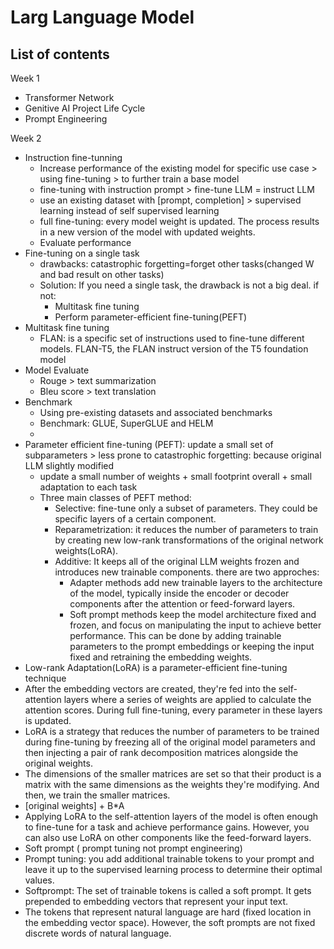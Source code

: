 # Larg Language Model  
## List of contents  
Week 1  
* Transformer Network
* Genitive AI Project Life Cycle
* Prompt Engineering
  
Week 2
* Instruction fine-tunning
  * Increase performance of the existing model for specific use case > using fine-tuning > to further train a base model
  * fine-tuning with instruction prompt > fine-tune LLM = instruct LLM
  * use an existing dataset with [prompt, completion] > supervised learning instead of self supervised learning
  * full fine-tuning: every model weight is updated. The process results in a new version of the model with updated weights.
  * Evaluate performance
* Fine-tuning on a single task
  * drawbacks: catastrophic forgetting=forget other tasks(changed W and bad result on other tasks)
  * Solution: If you need a single task, the drawback is not a big deal. if not:
    * Multitask fine tuning
    * Perform parameter-efficient fine-tuning(PEFT)
* Multitask fine tuning
  * FLAN: is a specific set of instructions used to fine-tune different models. FLAN-T5, the FLAN instruct version of the T5 foundation model
* Model Evaluate
  * Rouge > text summarization
  * Bleu score > text translation
* Benchmark
  * Using pre-existing datasets and associated benchmarks
  * Benchmark: GLUE, SuperGLUE and HELM
  * 
* Parameter efficient fine-tuning (PEFT): update a small set of subparameters > less prone to catastrophic forgetting: because original LLM slightly modified
  * update a small number of weights + small footprint overall + small adaptation to each task
  * Three main classes of PEFT method:
    * Selective: fine-tune only a subset of parameters. They could be specific layers of a certain component.
    * Reparametrization: it reduces the number of parameters to train by creating new low-rank transformations of the original network weights(LoRA).
    * Additive: It keeps all of the original LLM weights frozen and introduces new trainable components. there are two approches:
      *  Adapter methods add new trainable layers to the architecture of the model, typically inside the encoder or decoder components after the attention or feed-forward layers.
      *  Soft prompt methods keep the model architecture fixed and frozen, and focus on manipulating the input to achieve better performance. This can be done by adding trainable parameters to the prompt embeddings or keeping the input fixed and retraining the embedding weights. 
*  Low-rank Adaptation(LoRA) is a parameter-efficient fine-tuning technique  
  *  After the embedding vectors are created, they're fed into the self-attention layers where a series of weights are applied to calculate the attention scores. During full fine-tuning, every parameter in these layers is updated.
  *  LoRA is a strategy that reduces the number of parameters to be trained during fine-tuning by freezing all of the original model parameters and then injecting a pair of rank decomposition matrices alongside the original weights.
  *   The dimensions of the smaller matrices are set so that their product is a matrix with the same dimensions as the weights they're modifying. And then, we train the smaller matrices.
  *   [original weights] + B*A
  *   Applying LoRA to the self-attention layers of the model is often enough to fine-tune for a task and achieve performance gains. However, you can also use LoRA on other components like the feed-forward layers.
*   Soft prompt ( prompt tuning not prompt engineering)
  *  Prompt tuning: you add additional trainable tokens to your prompt and leave it up to the supervised learning process to determine their optimal values.
  *  Softprompt: The set of trainable tokens is called a soft prompt. It gets prepended to embedding vectors that represent your input text.
  *  The tokens that represent natural language are hard (fixed location in the embedding vector space). However, the soft prompts are not fixed discrete words of natural language.
